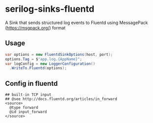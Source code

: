 # serilog-sinks-fluentd

A Sink that sends structured log events to Fluentd using MessagePack (https://msgpack.org/) format

## Usage

```C#
var options = new FluentdSinkOptions(host, port);
options.Tag = $"app.log.{AppName}";
var logConfig = new LoggerConfiguration()
  .WriteTo.Fluentd(options);
```

## Config in fluentd

```
## built-in TCP input
## @see http://docs.fluentd.org/articles/in_forward
<source>
  @type forward
  @id input_forward
</source>
```